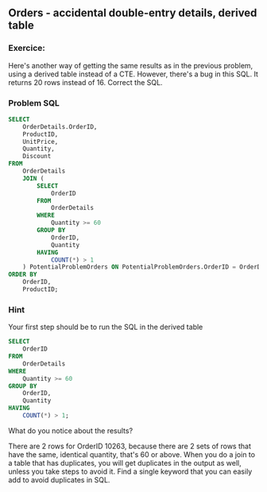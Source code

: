 ## Orders - accidental double-entry details, derived table

### Exercice:

Here's another way of getting the same results as in the previous problem, using a derived table instead of a CTE. However, there's a bug in this SQL. It returns 20 rows instead of 16. Correct the SQL.
### Problem SQL

```sql
SELECT
    OrderDetails.OrderID,
    ProductID,
    UnitPrice,
    Quantity,
    Discount
FROM
    OrderDetails
    JOIN (
        SELECT
            OrderID
        FROM
            OrderDetails
        WHERE
            Quantity >= 60
        GROUP BY
            OrderID,
            Quantity
        HAVING
            COUNT(*) > 1
    ) PotentialProblemOrders ON PotentialProblemOrders.OrderID = OrderDetails.OrderID
ORDER BY
    OrderID,
    ProductID;
```

### Hint

Your first step should be to run the SQL in the derived table
```sql
SELECT
    OrderID
FROM
    OrderDetails
WHERE
    Quantity >= 60
GROUP BY
    OrderID,
    Quantity
HAVING
    COUNT(*) > 1;
```
What do you notice about the results?

There are 2 rows for OrderID 10263, because there are 2 sets of rows that have the same, identical quantity, that's 60 or above.
When you do a join to a table that has duplicates, you will get duplicates in the output as well, unless you take steps to avoid it.
Find a single keyword that you can easily add to avoid duplicates in SQL.
